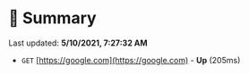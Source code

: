 # 📖 Summary
Last updated: **5/10/2021, 7:27:32 AM**

- `GET` [https://google.com](https://google.com) - **Up** (205ms)
